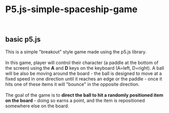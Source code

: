 # P5.js-simple-spaceship-game
<br/>
<h2>basic p5.js</h2>
<p>
  This is a simple "breakout" style game made using the p5.js library.<br/><br/> In this game, player will control their character (a paddle at the bottom of the screen) using the <strong>A</strong> and <strong>D</strong> keys on the keyboard (A=left, D=right). A ball will be also be moving around the board - the ball is designed to move at a fixed speed in one direction until it reaches an edge or the paddle - once it hits one of these items it will "bounce" in the opposite direction. 
  <br/><br/>The goal of the game is to <strong>direct the ball to hit a randomly positioned item on the board</strong> - doing so earns a point, and the item is repositioned somewhere else on the board. 
</p>
